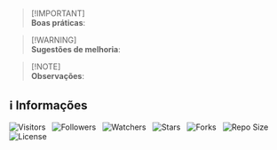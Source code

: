<!-- Título -->
#

> [!IMPORTANT]\
> **Boas práticas**:
>

> [!WARNING]\
> **Sugestões de melhoria**:
>

> [!NOTE]\
> **Observações**:
>

<!-- Informações -->
## &#8505; Informações

![Visitors](https://api.visitorbadge.io/api/visitors?path=Devsgeeknerd%2Fexe-5-ope-mat-exe-pra-ope-mat-fun&label=Visitantes&labelColor=%23700070&labelStyle=none&countColor=%23000fff&style=plastic&color=%23ffffff "Total de Visitantes")
&nbsp;
![Followers](https://img.shields.io/github/followers/Devsgeeknerd?style=p&label=Seguidores&labelColor=800080&color=000fff "Total de Seguidores")
&nbsp;
![Watchers](https://img.shields.io/github/watchers/Devsgeeknerd/exe-5-ope-mat-exe-pra-ope-mat-fun?style=p&label=Observadores&labelColor=800080&color=000fff "Total de Observadores")
&nbsp;
![Stars](https://img.shields.io/github/stars/Devsgeeknerd/exe-5-ope-mat-exe-pra-ope-mat-fun?style=p&label=Estrelas&labelColor=800080&color=000fff "Total de Estrelas")
&nbsp;
![Forks](https://img.shields.io/github/forks/Devsgeeknerd/exe-5-ope-mat-exe-pra-ope-mat-fun?style=p&label=Bifurcações&labelColor=800080&color=000fff "Total de Bifurcações")
&nbsp;
![Repo Size](https://img.shields.io/github/repo-size/Devsgeeknerd/exe-5-ope-mat-exe-pra-ope-mat-fun?style=p&label=Tamanho&labelColor=800080&color=000fff "Tamanho do Repositório")
&nbsp;
![License](https://img.shields.io/github/license/Devsgeeknerd/exe-5-ope-mat-exe-pra-ope-mat-fun?style=p&label=Licença&labelColor=800080&color=000fff "Licença do Repositório")
